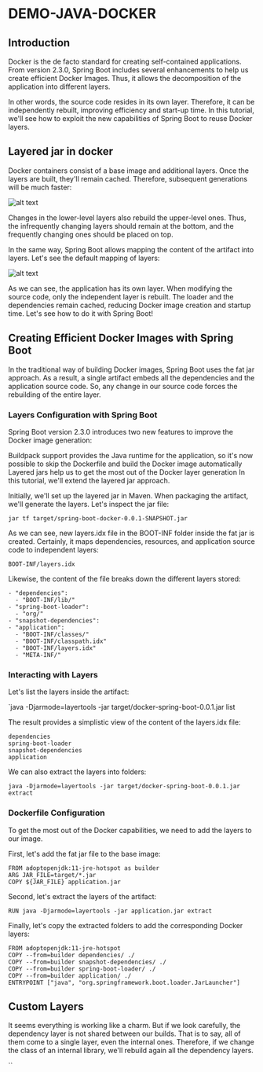 # DEMO-JAVA-DOCKER

## Introduction
Docker is the de facto standard for creating self-contained applications. From version 2.3.0, Spring Boot includes several enhancements to help us create efficient Docker Images. Thus, it allows the decomposition of the application into different layers.

In other words, the source code resides in its own layer. Therefore, it can be independently rebuilt, improving efficiency and start-up time. In this tutorial, we'll see how to exploit the new capabilities of Spring Boot to reuse Docker layers.


## Layered jar in docker
Docker containers consist of a base image and additional layers. Once the layers are built, they'll remain cached. Therefore, subsequent generations will be much faster:

![alt text](assets/java-layers.png?raw=true)

Changes in the lower-level layers also rebuild the upper-level ones. Thus, the infrequently changing layers should remain at the bottom, and the frequently changing ones should be placed on top.

In the same way, Spring Boot allows mapping the content of the artifact into layers. Let's see the default mapping of layers:

![alt text](assets/java-layers2.png?raw=true)

As we can see, the application has its own layer. When modifying the source code, only the independent layer is rebuilt. The loader and the dependencies remain cached, reducing Docker image creation and startup time. Let's see how to do it with Spring Boot!

## Creating Efficient Docker Images with Spring Boot

In the traditional way of building Docker images, Spring Boot uses the fat jar approach. As a result, a single artifact embeds all the dependencies and the application source code. So, any change in our source code forces the rebuilding of the entire layer.

### Layers Configuration with Spring Boot

Spring Boot version 2.3.0 introduces two new features to improve the Docker image generation:

Buildpack support provides the Java runtime for the application, so it's now possible to skip the Dockerfile and build the Docker image automatically
Layered jars help us to get the most out of the Docker layer generation
In this tutorial, we'll extend the layered jar approach.

Initially, we'll set up the layered jar in Maven. When packaging the artifact, we'll generate the layers. Let's inspect the jar file:

`jar tf target/spring-boot-docker-0.0.1-SNAPSHOT.jar`

As we can see, new layers.idx file in the BOOT-INF folder inside the fat jar is created. Certainly, it maps dependencies, resources, and application source code to independent layers:

`BOOT-INF/layers.idx`

Likewise, the content of the file breaks down the different layers stored:

```text
- "dependencies":
  - "BOOT-INF/lib/"
- "spring-boot-loader":
  - "org/"
- "snapshot-dependencies":
- "application":
  - "BOOT-INF/classes/"
  - "BOOT-INF/classpath.idx"
  - "BOOT-INF/layers.idx"
  - "META-INF/"
```

### Interacting with Layers

Let's list the layers inside the artifact:

`java -Djarmode=layertools -jar target/docker-spring-boot-0.0.1.jar list

The result provides a simplistic view of the content of the layers.idx file:

```text
dependencies
spring-boot-loader
snapshot-dependencies
application
```

We can also extract the layers into folders:

`java -Djarmode=layertools -jar target/docker-spring-boot-0.0.1.jar extract`

### Dockerfile Configuration

To get the most out of the Docker capabilities, we need to add the layers to our image.

First, let's add the fat jar file to the base image:

```text
FROM adoptopenjdk:11-jre-hotspot as builder
ARG JAR_FILE=target/*.jar
COPY ${JAR_FILE} application.jar
```

Second, let's extract the layers of the artifact:

`RUN java -Djarmode=layertools -jar application.jar extract`

Finally, let's copy the extracted folders to add the corresponding Docker layers:

```text
FROM adoptopenjdk:11-jre-hotspot
COPY --from=builder dependencies/ ./
COPY --from=builder snapshot-dependencies/ ./
COPY --from=builder spring-boot-loader/ ./
COPY --from=builder application/ ./
ENTRYPOINT ["java", "org.springframework.boot.loader.JarLauncher"]
```

## Custom Layers

It seems everything is working like a charm. But if we look carefully, the dependency layer is not shared between our builds. That is to say, all of them come to a single layer, even the internal ones. Therefore, if we change the class of an internal library, we'll rebuild again all the dependency layers.

``